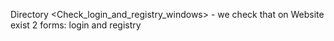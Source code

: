 Directory <Check_login_and_registry_windows> - we check that on Website exist 2 forms: login and registry

